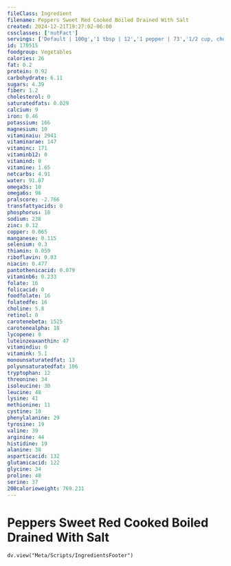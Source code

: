 ```yaml
---
fileClass: Ingredient
filename: Peppers Sweet Red Cooked Boiled Drained With Salt
created: 2024-12-21T19:27:02-06:00
cssclasses: ['nutFact']
servings: ['Default | 100g','1 tbsp | 12','1 pepper | 73','1/2 cup, chopped | 92']
id: 170515
foodgroup: Vegetables
calories: 26
fat: 0.2
protein: 0.92
carbohydrate: 6.11
sugars: 4.39
fiber: 1.2
cholesterol: 0
saturatedfats: 0.029
calcium: 9
iron: 0.46
potassium: 166
magnesium: 10
vitaminaiu: 2941
vitaminarae: 147
vitaminc: 171
vitaminb12: 0
vitamind: 0
vitamine: 1.65
netcarbs: 4.91
water: 91.87
omega3s: 10
omega6s: 96
pralscore: -2.766
transfattyacids: 0
phosphorus: 18
sodium: 238
zinc: 0.12
copper: 0.065
manganese: 0.115
selenium: 0.3
thiamin: 0.059
riboflavin: 0.03
niacin: 0.477
pantothenicacid: 0.079
vitaminb6: 0.233
folate: 16
folicacid: 0
foodfolate: 16
folatedfe: 16
choline: 5.8
retinol: 0
carotenebeta: 1525
carotenealpha: 18
lycopene: 0
luteinzeaxanthin: 47
vitamindiu: 0
vitamink: 5.1
monounsaturatedfat: 13
polyunsaturatedfat: 106
tryptophan: 12
threonine: 34
isoleucine: 30
leucine: 48
lysine: 41
methionine: 11
cystine: 18
phenylalanine: 29
tyrosine: 19
valine: 39
arginine: 44
histidine: 19
alanine: 38
asparticacid: 132
glutamicacid: 122
glycine: 34
proline: 40
serine: 37
200calorieweight: 769.231
---
```


# Peppers Sweet Red Cooked Boiled Drained With Salt

```dataviewjs
dv.view("Meta/Scripts/IngredientsFooter")
```